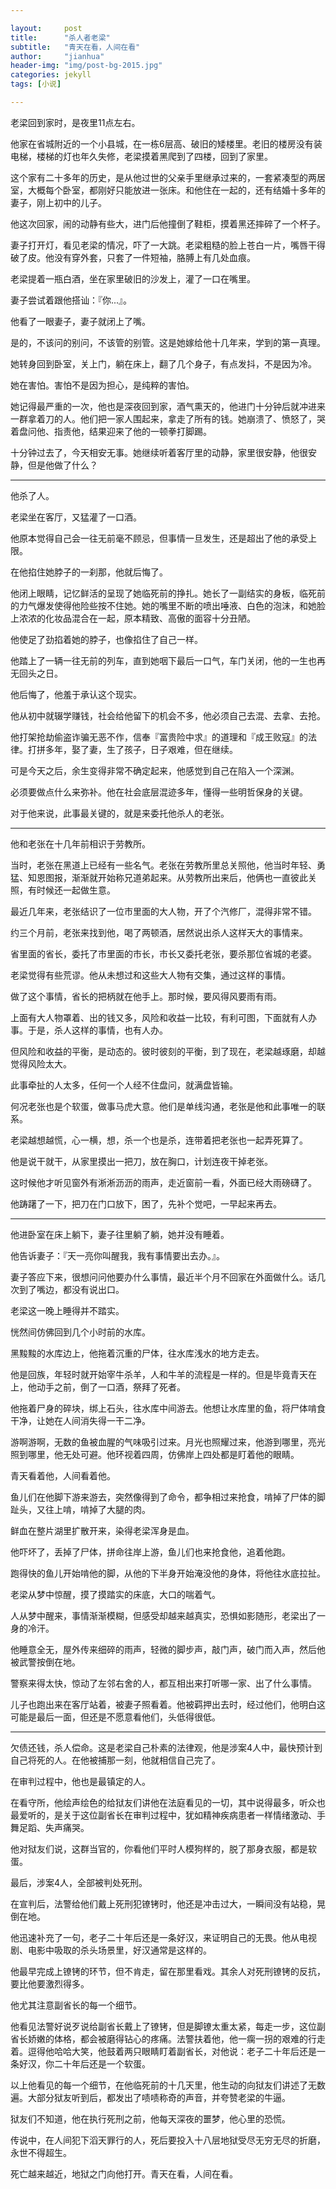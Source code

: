 ```yaml
---

layout:     post
title:      "杀人者老梁"
subtitle:   "青天在看，人间在看"
author:     "jianhua"
header-img: "img/post-bg-2015.jpg"
categories: jekyll
tags: [小说]

---
```


老梁回到家时，是夜里11点左右。

他家在省城附近的一个小县城，在一栋6层高、破旧的矮楼里。老旧的楼房没有装电梯，楼梯的灯也年久失修，老梁摸着黑爬到了四楼，回到了家里。

这个家有二十多年的历史，是从他过世的父亲手里继承过来的，一套紧凑型的两居室，大概每个卧室，都刚好只能放进一张床。和他住在一起的，还有结婚十多年的妻子，刚上初中的儿子。

他这次回家，闹的动静有些大，进门后他撞倒了鞋柜，摸着黑还摔碎了一个杯子。

妻子打开灯，看见老梁的情况，吓了一大跳。老梁粗糙的脸上苍白一片，嘴唇干得破了皮。他没有穿外套，只套了一件短袖，胳膊上有几处血痕。

老梁提着一瓶白酒，坐在家里破旧的沙发上，灌了一口在嘴里。

妻子尝试着跟他搭讪：『你...』。

他看了一眼妻子，妻子就闭上了嘴。

是的，不该问的别问，不该管的别管。这是她嫁给他十几年来，学到的第一真理。

她转身回到卧室，关上门，躺在床上，翻了几个身子，有点发抖，不是因为冷。

她在害怕。害怕不是因为担心，是纯粹的害怕。

她记得最严重的一次，他也是深夜回到家，酒气熏天的，他进门十分钟后就冲进来一群拿着刀的人。他们把一家人围起来，拿走了所有的钱。她崩溃了、愤怒了，哭着盘问他、指责他，结果迎来了他的一顿拳打脚踢。

十分钟过去了，今天相安无事。她继续听着客厅里的动静，家里很安静，他很安静，但是他做了什么？

---
他杀了人。

老梁坐在客厅，又猛灌了一口酒。

他原本觉得自己会一往无前毫不顾忌，但事情一旦发生，还是超出了他的承受上限。

在他掐住她脖子的一刹那，他就后悔了。

他闭上眼睛，记忆鲜活的呈现了她临死前的挣扎。她长了一副结实的身板，临死前的力气爆发使得他险些按不住她。她的嘴里不断的喷出唾液、白色的泡沫，和她脸上浓浓的化妆品混合在一起，原本精致、高傲的面容十分丑陋。

他使足了劲掐着她的脖子，也像掐住了自己一样。

他踏上了一辆一往无前的列车，直到她咽下最后一口气，车门关闭，他的一生也再无回头之日。

他后悔了，他羞于承认这个现实。

他从初中就辍学赚钱，社会给他留下的机会不多，他必须自己去混、去拿、去抢。

他打架抢劫偷盗诈骗无恶不作，信奉『富贵险中求』的道理和『成王败寇』的法律。打拼多年，娶了妻，生了孩子，日子艰难，但在继续。

可是今天之后，余生变得非常不确定起来，他感觉到自己在陷入一个深渊。

必须要做点什么来弥补。他在社会底层混迹多年，懂得一些明哲保身的关键。

对于他来说，此事最关键的，就是来委托他杀人的老张。

---
他和老张在十几年前相识于劳教所。

当时，老张在黑道上已经有一些名气。老张在劳教所里总关照他，他当时年轻、勇猛、知恩图报，渐渐就开始称兄道弟起来。从劳教所出来后，他俩也一直彼此关照，有时候还一起做生意。

最近几年来，老张结识了一位市里面的大人物，开了个汽修厂，混得非常不错。

约三个月前，老张来找到他，喝了两顿酒，居然说出杀人这样天大的事情来。

省里面的省长，委托了市里面的市长，市长又委托老张，要杀那位省城的老婆。

老梁觉得有些荒谬。他从未想过和这些大人物有交集，通过这样的事情。

做了这个事情，省长的把柄就在他手上。那时候，要风得风要雨有雨。

上面有大人物罩着、出的钱又多，风险和收益一比较，有利可图，下面就有人办事。于是，杀人这样的事情，也有人办。

但风险和收益的平衡，是动态的。彼时彼刻的平衡，到了现在，老梁越琢磨，却越觉得风险太大。

此事牵扯的人太多，任何一个人经不住盘问，就满盘皆输。

何况老张也是个软蛋，做事马虎大意。他们是单线沟通，老张是他和此事唯一的联系。

老梁越想越慌，心一横，想，杀一个也是杀，连带着把老张也一起弄死算了。

他是说干就干，从家里摸出一把刀，放在胸口，计划连夜干掉老张。

这时候他才听见窗外有淅淅沥沥的雨声，走近窗前一看，外面已经大雨磅礴了。

他踌躇了一下，把刀在门口放下，困了，先补个觉吧，一早起来再去。

---
他进卧室在床上躺下，妻子往里躺了躺，她并没有睡着。

他告诉妻子：『天一亮你叫醒我，我有事情要出去办。』。

妻子答应下来，很想问问他要办什么事情，最近半个月不回家在外面做什么。话几次到了嘴边，都没有说出口。

老梁这一晚上睡得并不踏实。

恍然间仿佛回到几个小时前的水库。

黑黢黢的水库边上，他拖着沉重的尸体，往水库浅水的地方走去。

他是回族，年轻时就开始宰牛杀羊，人和牛羊的流程是一样的。但是毕竟青天在上，他动手之前，倒了一口酒，祭拜了死者。

他拖着尸身的碎块，绑上石头，往水库中间游去。他想让水库里的鱼，将尸体啃食干净，让她在人间消失得一干二净。

游啊游啊，无数的鱼被血腥的气味吸引过来。月光也照耀过来，他游到哪里，亮光照到哪里，他无处可避。他环视着四周，仿佛岸上四处都是盯着他的眼睛。

青天看着他，人间看着他。

鱼儿们在他脚下游来游去，突然像得到了命令，都争相过来抢食，啃掉了尸体的脚趾头，又往上啃，啃掉了大腿的肉。

鲜血在整片湖里扩散开来，染得老梁浑身是血。

他吓坏了，丢掉了尸体，拼命往岸上游，鱼儿们也来抢食他，追着他跑。

跑得快的鱼儿开始啃他的脚，从他的下半身开始淹没他的身体，将他往水底拉扯。

老梁从梦中惊醒，摸了摸踏实的床底，大口的喘着气。

人从梦中醒来，事情渐渐模糊，但感受却越来越真实，恐惧如影随形，老梁出了一身的冷汗。

他睡意全无，屋外传来细碎的雨声，轻微的脚步声，敲门声，破门而入声，然后他被武警按倒在地。

警察来得太快，惊动了左邻右舍的人，都互相出来打听哪一家、出了什么事情。

儿子也跑出来在客厅站着，被妻子照看着。他被羁押出去时，经过他们，他明白这可能是最后一面，但还是不愿意看他们，头低得很低。

---

欠债还钱，杀人偿命。这是老梁自己朴素的法律观，他是涉案4人中，最快预计到自己将死的人。在他被捕那一刻，他就相信自己完了。

在审判过程中，他也是最镇定的人。

在看守所，他绘声绘色的给狱友们讲他在法庭看见的一切，其中说得最多，听众也最爱听的，是关于这位副省长在审判过程中，犹如精神疾病患者一样情绪激动、手舞足蹈、失声痛哭。

他对狱友们说，这群当官的，你看他们平时人模狗样的，脱了那身衣服，都是软蛋。

最后，涉案4人，全部被判处死刑。

在宣判后，法警给他们戴上死刑犯镣铐时，他还是冲击过大，一瞬间没有站稳，晃倒在地。

他迅速补充了一句，老子二十年后还是一条好汉，来证明自己的无畏。他从电视剧、电影中吸取的杀头场景里，好汉通常是这样的。

他最早完成上镣铐的环节，但不肯走，留在那里看戏。其余人对死刑镣铐的反抗，要比他要激烈得多。

他尤其注意副省长的每一个细节。

他看见法警好说歹说给副省长戴上了镣铐，但是脚镣太重太紧，每走一步，这位副省长娇嫩的体格，都会被磨得钻心的疼痛。法警扶着他，他一瘸一拐的艰难的行走着。逗得他哈哈大笑，他鼓着两只眼睛盯着副省长，对他说：老子二十年后还是一条好汉，你二十年后还是一个软蛋。

以上他看见的每一个细节，在他临死前的十几天里，他生动的向狱友们讲述了无数遍。大部分狱友听到后，都发出了啧啧称奇的声音，并夸赞老梁的牛逼。

狱友们不知道，他在执行死刑之前，他每天深夜的噩梦，他心里的恐慌。

传说中，在人间犯下滔天罪行的人，死后要投入十八层地狱受尽无穷无尽的折磨，永世不得超生。

死亡越来越近，地狱之门向他打开。青天在看，人间在看。

